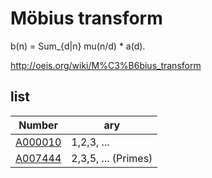 # Möbius transform

b(n) = Sum_{d|n} mu(n/d) * a(d).

http://oeis.org/wiki/M%C3%B6bius_transform

## list

| Number | ary |
| ----- | ----- |
| [A000010](https://oeis.org/A000010) | 1,2,3, ... |
| [A007444](https://oeis.org/A007444) | 2,3,5, ... (Primes) |
